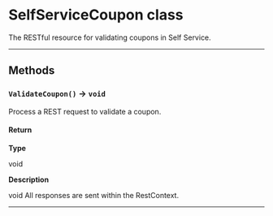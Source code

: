 # SelfServiceCoupon class

The RESTful resource for validating coupons in Self Service.

---
## Methods
### `ValidateCoupon()` → `void`

Process a REST request to validate a coupon.

#### Return

**Type**

void

**Description**

void All responses are sent within the RestContext.

---
